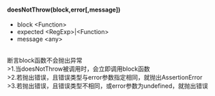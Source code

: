#### doesNotThrow(block,error[,message])
* block \<Function>
* expected \<RegExp>|\<Function>
* message \<any>
<br/>
断言block函数不会抛出异常
<br/>
>1.当doesNotThrow被调用时，会立即调用block函数
<br/>
>2.若抛出错误，且错误类型与error参数指定相同，就抛出AssertionError
<br/>
>3.若抛出错误，且错误类型不相同，或error参数为undefined，就抛出错误